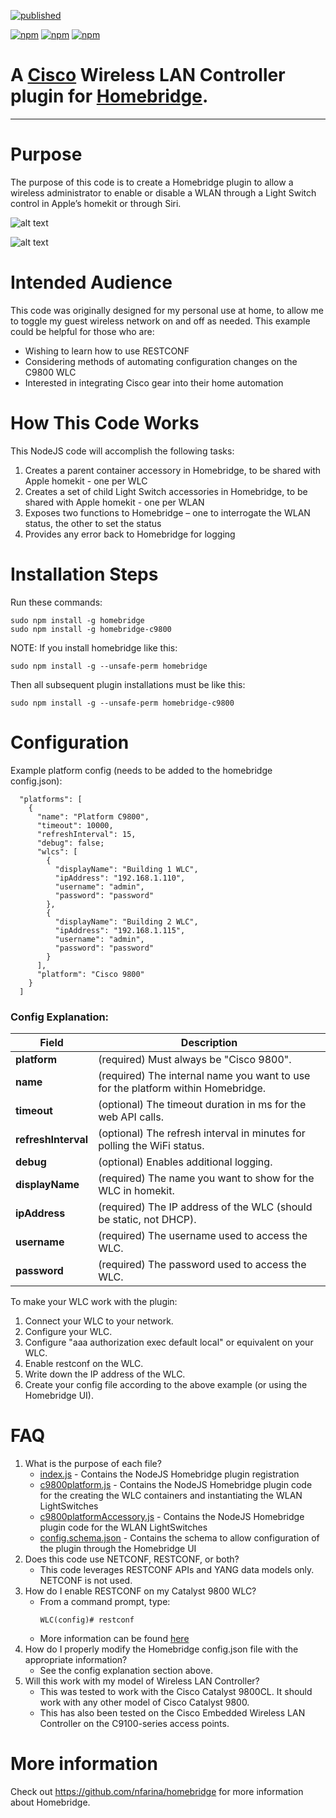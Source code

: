 [![published](https://static.production.devnetcloud.com/codeexchange/assets/images/devnet-published.svg)](https://developer.cisco.com/codeexchange/github/repo/CiscoDevNet/homebridge-c9800)

[![npm](https://badgen.net/npm/v/homebridge-c9800)](https://www.npmjs.com/package/homebridge-c9800)
[![npm](https://badgen.net/npm/dw/homebridge-c9800)](https://www.npmjs.com/package/homebridge-c9800)
[![npm](https://badgen.net/npm/dt/homebridge-c9800)](https://www.npmjs.com/package/homebridge-c9800)

# A [Cisco](https://www.cisco.com) Wireless LAN Controller plugin for [Homebridge](https://github.com/nfarina/homebridge).  

---

# Purpose

The purpose of this code is to create a Homebridge plugin to allow a wireless administrator to enable or disable a WLAN through a Light Switch control in Apple’s homekit or through Siri.

![alt text](example.png "Dashboard Example Screenshot")

![alt text](example2.png "WLC Example Screenshot")

# Intended Audience

This code was originally designed for my personal use at home, to allow me to toggle my guest wireless network on and off as needed.  This example could be helpful for those who are:

- Wishing to learn how to use RESTCONF
- Considering methods of automating configuration changes on the C9800 WLC
- Interested in integrating Cisco gear into their home automation

# How This Code Works

This NodeJS code will accomplish the following tasks:
1. Creates a parent container accessory in Homebridge, to be shared with Apple homekit - one per WLC
2. Creates a set of child Light Switch accessories in Homebridge, to be shared with Apple homekit - one per WLAN
3. Exposes two functions to Homebridge – one to interrogate the WLAN status, the other to set the status
4. Provides any error back to Homebridge for logging


# Installation Steps
Run these commands:

    sudo npm install -g homebridge
    sudo npm install -g homebridge-c9800


NOTE: If you install homebridge like this:

    sudo npm install -g --unsafe-perm homebridge

Then all subsequent plugin installations must be like this:

    sudo npm install -g --unsafe-perm homebridge-c9800

# Configuration
Example platform config (needs to be added to the homebridge config.json):
```
  "platforms": [
    {
      "name": "Platform C9800",
      "timeout": 10000,
      "refreshInterval": 15,
      "debug": false;
      "wlcs": [
        {
          "displayName": "Building 1 WLC",
          "ipAddress": "192.168.1.110",
          "username": "admin",
          "password": "password"
        },
        {
          "displayName": "Building 2 WLC",
          "ipAddress": "192.168.1.115",
          "username": "admin",
          "password": "password"
        }            
      ],
      "platform": "Cisco 9800"
    }
  ]
```

### Config Explanation:

Field           						| Description
----------------------------|------------
**platform**   							| (required) Must always be "Cisco 9800".
**name**										| (required) The internal name you want to use for the platform within Homebridge.
**timeout**									| (optional) The timeout duration in ms for the web API calls.
**refreshInterval**					| (optional) The refresh interval in minutes for polling the WiFi status.
**debug**										| (optional) Enables additional logging.
**displayName**							| (required) The name you want to show for the WLC in homekit.
**ipAddress**								| (required) The IP address of the WLC (should be static, not DHCP).
**username**								| (required) The username used to access the WLC.
**password**								| (required) The password used to access the WLC.

To make your WLC work with the plugin:

1. Connect your WLC to your network.
2. Configure your WLC.
3. Configure "aaa authorization exec default local" or equivalent on your WLC.
4. Enable restconf on the WLC.
5. Write down the IP address of the WLC.
6. Create your config file according to the above example (or using the Homebridge UI).

# FAQ
1. What is the purpose of each file?
   - [index.js](index.js) - Contains the NodeJS Homebridge plugin registration
   - [c9800platform.js](c9800platform.js) - Contains the NodeJS Homebridge plugin code for the creating the WLC containers and instantiating the WLAN LightSwitches
   - [c9800platformAccessory.js](c9800platformAccessory.js) - Contains the NodeJS Homebridge plugin code for the WLAN LightSwitches
   - [config.schema.json](config.schema.json) - Contains the schema to allow configuration of the plugin through the Homebridge UI
2. Does this code use NETCONF, RESTCONF, or both?
   - This code leverages RESTCONF APIs and YANG data models only. NETCONF is not used.
3. How do I enable RESTCONF on my Catalyst 9800 WLC?
   - From a command prompt, type:
      ```console
      WLC(config)# restconf
      ```
   - More information can be found [here](https://developer.cisco.com/docs/ios-xe/#!enabling-restconf-on-ios-xe/authentication)
4. How do I properly modify the Homebridge config.json file with the appropriate information?
   - See the config explanation section above.
5. Will this work with my model of Wireless LAN Controller?
   - This was tested to work with the Cisco Catalyst 9800CL. It should work with any other model of Cisco Catalyst 9800.
   - This has also been tested on the Cisco Embedded Wireless LAN Controller on the C9100-series access points.


# More information
Check out https://github.com/nfarina/homebridge for more information about Homebridge.

